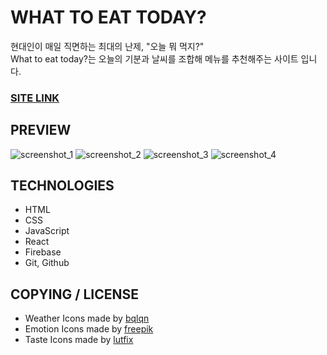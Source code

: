 # WHAT TO EAT TODAY?
현대인이 매일 직면하는 최대의 난제, "오늘 뭐 먹지?"  
What to eat today?는 오늘의 기분과 날씨를 조합해 메뉴를 추천해주는 사이트 입니다.  

### [SITE LINK](https://sloth-hub.github.io/whattoeattoday/)

## PREVIEW
![screenshot_1](https://user-images.githubusercontent.com/53851248/166223185-b2b8ea8c-8bce-4d91-ab13-1a7648c6027e.png)
![screenshot_2](https://user-images.githubusercontent.com/53851248/166223196-08b2b479-079d-4ec4-ab68-5c4a25cd7a74.png)
![screenshot_3](https://user-images.githubusercontent.com/53851248/166223203-471704ca-fdff-46ea-93a4-15fa23776845.png)
![screenshot_4](https://user-images.githubusercontent.com/53851248/166223211-cc466442-b2f6-411d-a11e-0d60a25a74fc.png)

## TECHNOLOGIES

+ HTML
+ CSS
+ JavaScript
+ React
+ Firebase
+ Git, Github

## COPYING / LICENSE

+ Weather Icons made by [bqlqn](https://www.flaticon.com/kr/authors/bqlqn)  
+ Emotion Icons made by [freepik](https://www.flaticon.com/authors/freepik)
+ Taste Icons made by [lutfix](https://www.flaticon.com/authors/lutfix)
